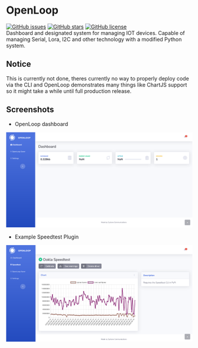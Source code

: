# OpenLoop
[![GitHub issues](https://img.shields.io/github/issues/CycloneBiz/OpenLoop?style=for-the-badge)](https://github.com/CycloneBiz/OpenLoop/issues) [![GitHub stars](https://img.shields.io/github/stars/CycloneBiz/OpenLoop?style=for-the-badge)](https://github.com/CycloneBiz/OpenLoop/stargazers) [![GitHub license](https://img.shields.io/github/license/CycloneBiz/OpenLoop?style=for-the-badge)](https://github.com/CycloneBiz/OpenLoop/blob/master/LICENSE)   
Dashboard and designated system for managing IOT devices. Capable of managing Serial, Lora, I2C and other technology with a modified Python system.
## Notice
This is currently not done, theres currently no way to properly deploy code via the CLI and OpenLoop demonstrates many things like ChartJS support so it might take a while until full production release.
## Screenshots
- OpenLoop dashboard

![Dashboard](/screenshots/dashboard.png)
- Example Speedtest Plugin

![Speedtest Plugin](/screenshots/speedtest.png)

